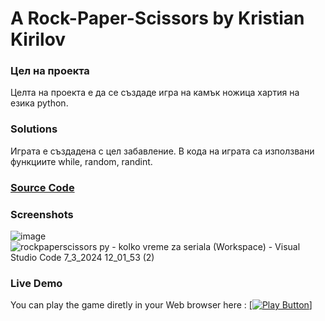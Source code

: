 # A Rock-Paper-Scissors by Kristian Kirilov
### Цел на проекта
Целта на проекта е да се създаде игра на камък ножица хартия на езика python.
### Solutions
Играта е създадена с цел забавление. В кода на играта са използвани функциите while, random, randint. 
### [Source Code](rockpaperscissors.py)
### Screenshots
![image](https://github.com/VisedChipmunk35/RockPaperScissorsbyKristian/assets/56877779/8085dbcf-7779-4fb1-a3c1-9d601fa05770)
![rockpaperscissors py - kolko vreme za seriala (Workspace) - Visual Studio Code 7_3_2024 12_01_53 (2)](https://github.com/VisedChipmunk35/RockPaperScissorsbyKristian/assets/56877779/2f2d48fd-fdb1-46df-80c1-ce15d4171d3f)
### Live Demo
You can play the game diretly in your Web browser here :
[[<img alt = "Play Button"/>]](https://replit.com/join/avewocnmif-otballo)
